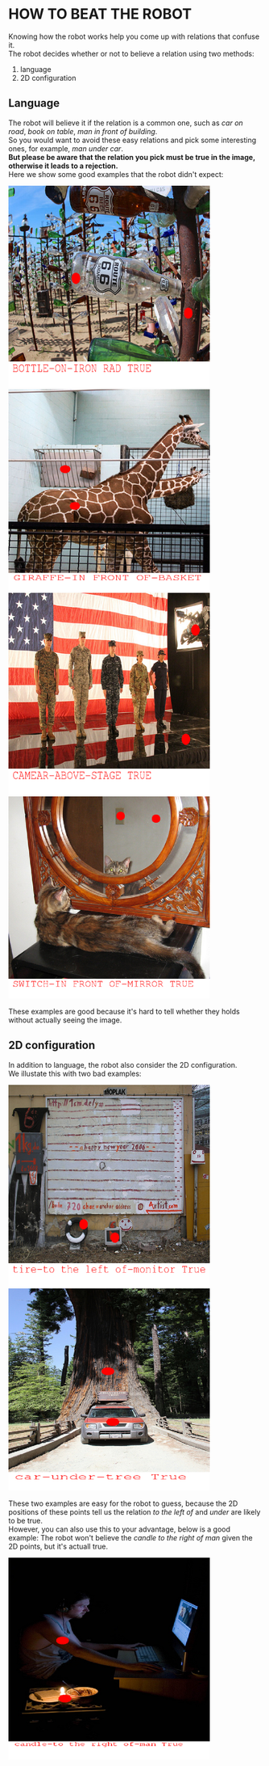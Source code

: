 HOW TO BEAT THE ROBOT
=====================

Knowing how the robot works help you come up with relations that confuse it.  
The robot decides whether or not to believe a relation using two methods:
1. language 
2. 2D configuration


## Language

The robot will believe it if the relation is a common one, such as *car on road*, *book on table*, *man in front of building*.   
So you would want to avoid these easy relations and pick some interesting ones, for example, *man under car*.  
**But please be aware that the relation you pick must be true in the image, otherwise it leads to a rejection.**  
Here we show some good examples that the robot didn't expect:

<img src="bottle-on-iron.png" width=400 height=400 />
<img src="giraffe-in-front-of-basket.png" width=400 height=400 />
<img src="camera-above-stage.png" width=400 height=400 />
<img src="switch-in-front-of-mirror.png" width=400 height=400 />

These examples are good because it's hard to tell whether they holds without actually seeing the image.


## 2D configuration

In addition to language, the robot also consider the 2D configuration.  
We illustate this with two bad examples:

<img src="tire-to-the-left-of-monitor.png" width=400 height=400 />
<img src="car-under-tree.png" width=400 height=400 />

These two examples are easy for the robot to guess, because the 2D positions of these points tell us the relation *to the left of* and *under* are likely to be true.  
However, you can also use this to your advantage, below is a good example: The robot won't believe the *candle to the right of man* given the 2D points, but it's actuall true.

<img src="candle-to-the-right-of-man.png" width=400 height=400 />
